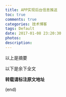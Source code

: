 ```yaml
---
title: APP实现后台信息推送
toc: true
comments: true
categories: 技术博客
tags: Default
date: 2017-01-08 23:20:30
photos:
description:
---
```


以上是摘要
<!--more-->
以下是余下全文


**转载请标注原文地址**

(end)
